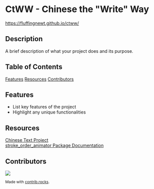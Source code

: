 # CtWW - Chinese the "Write" Way

https://fluffingnewt.github.io/ctww/

## **Description**
A brief description of what your project does and its purpose.

## **Table of Contents**
[Features](#features)
[Resources](#resources)
[Contributors](#contributors)

## **Features**
- List key features of the project
- Highlight any unique functionalities


## **Resources**
[Chinese Text Project](https://ctext.org/dictionary.pl?if=en)  
[stroke_order_animator Package Documentation](https://pub.dev/packages/stroke_order_animator)  


## Contributors
<a href="https://github.com/guest-dc/ctww/graphs/contributors">
  <img src="https://contrib.rocks/image?repo=guest-dc/ctww" />
</a>
<p style="font-size: 12px">
     Made with 
     <a href="https://contrib.rocks" target="_blank">contrib.rocks</a>.
</p>